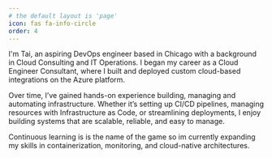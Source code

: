 ```yaml
---
# the default layout is 'page'
icon: fas fa-info-circle
order: 4
---
```

I'm Tai, an aspiring DevOps engineer based in Chicago with a background in Cloud Consulting and IT Operations. I began my career as a Cloud Engineer Consultant, where I built and deployed custom cloud-based integrations on the Azure platform.

Over time, I’ve gained hands-on experience building, managing and automating infrastructure. Whether it’s setting up CI/CD pipelines, managing resources with Infrastructure as Code, or streamlining deployments, I enjoy building systems that are scalable, reliable, and easy to manage.

Continuous learning is is the name of the game so im currently expanding my skills in containerization, monitoring, and cloud-native architectures.

